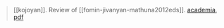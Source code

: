 > [[kojoyan]]. Review of [[fomin-jivanyan-mathuna2012eds]]. [academia](https://www.academia.edu/9303151/Review-to-the-Journal-Ireland-and-Armenia-Studies-in-Language-History-and-Narrative-ed-by-Maxim-Fomin-Alvard-Jivanyan), [pdf](a/a-kojoyan2014.pdf)